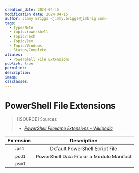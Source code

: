 ```yaml
---
creation_date: 2024-04-15
modification_date: 2024-04-15
author: Jimmy Briggs <jimmy.briggs@jimbrig.com>
tags:
  - Type/Note
  - Topic/PowerShell
  - Topic/Tech
  - Topic/Dev
  - Topic/Windows
  - Status/Complete
aliases:
  - PowerShell File Extensions
publish: true
permalink:
description:
image:
cssclasses:
---
```


# PowerShell File Extensions

> [!SOURCE] Sources:
> - *[PowerShell Filename Extensions - Wikipedia](https://en.wikipedia.org/wiki/PowerShell#Filename_extensions)*

| Extension |                Description                |
|:---------:|:-----------------------------------------:|
|  `.ps1`   |      Default PowerShell Script File       |
|  `.psd1`  | PowerShell Data File or a Module Manifest |
| `.psm1`    |                                           |
